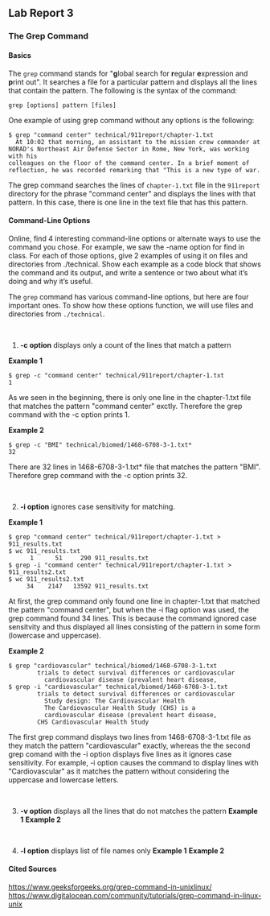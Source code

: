 ## **Lab Report 3**

### The Grep Command

#### Basics
The `grep` command stands for "**g**lobal search for **r**egular **e**xpression and **p**rint out". It searches a file for a particular pattern and displays all the lines that contain the pattern. The following is the syntax of the command:

`grep [options] pattern [files]`

One example of using grep command without any options is the following:
```
$ grep "command center" technical/911report/chapter-1.txt
  At 10:02 that morning, an assistant to the mission crew commander at NORAD's Northeast Air Defense Sector in Rome, New York, was working with his
colleagues on the floor of the command center. In a brief moment of reflection, he was recorded remarking that "This is a new type of war.
```
The grep command searches the lines of `chapter-1.txt` file in the `911report` directory for the phrase "command center" and displays the lines with that pattern. In this case, there is one line in the text file that has this pattern.


#### Command-Line Options

Online, find 4 interesting command-line options or alternate ways to use the command you chose. For example, we saw the -name option for find in class. For each of those options, give 2 examples of using it on files and directories from ./technical. Show each example as a code block that shows the command and its output, and write a sentence or two about what it’s doing and why it’s useful.

The `grep` command has various command-line options, but here are four important ones. To show how these options function, we will use files and directories from `./technical`.

<br>

1. **-c option** displays only a count of the lines that match a pattern

**Example 1** 
```
$ grep -c "command center" technical/911report/chapter-1.txt
1
```
As we seen in the beginning, there is only one line in the chapter-1.txt file that matches the pattern "command center" exctly. Therefore the grep command with the -c option prints 1. 

**Example 2**
```
$ grep -c "BMI" technical/biomed/1468-6708-3-1.txt* 
32
```
There are 32 lines in 1468-6708-3-1.txt* file that matches the pattern "BMI". Therefore grep command with the -c option prints 32.

<br>

2. **-i option** ignores case sensitivity for matching.

**Example 1**
 ```
$ grep "command center" technical/911report/chapter-1.txt > 911_results.txt 
$ wc 911_results.txt
       1      51     290 911_results.txt
$ grep -i "command center" technical/911report/chapter-1.txt > 911_results2.txt
$ wc 911_results2.txt 
      34    2147   13592 911_results.txt
 ```
At first, the grep command only found one line in chapter-1.txt that matched the pattern "command center", but when the -i flag option was used, the grep command found 34 lines. This is because the command ignored case sensitvity and thus displayed all lines consisting of the pattern in some form (lowercase and uppercase).

**Example 2**
```
$ grep "cardiovascular" technical/biomed/1468-6708-3-1.txt
        trials to detect survival differences or cardiovascular
          cardiovascular disease (prevalent heart disease,
$ grep -i "cardiovascular" technical/biomed/1468-6708-3-1.txt
        trials to detect survival differences or cardiovascular
          Study design: The Cardiovascular Health
          The Cardiovascular Health Study (CHS) is a
          cardiovascular disease (prevalent heart disease,
        CHS Cardiovascular Health Study
```
The first grep command displays two lines from 1468-6708-3-1.txt file as they match the pattern "cardiovascular" exactly, whereas the the second grep comand with the -i option displays five lines as it ignores case sensitivity. For example, -i option causes the command to display lines with "Cardiovascular" as it matches the pattern without considering the uppercase and lowercase letters. 

<br>

3. **-v option** displays all the lines that do not matches the pattern
**Example 1** 
**Example 2**

<br>

4. **-l option** displays list of file names only
**Example 1** 
**Example 2**

#### Cited Sources
https://www.geeksforgeeks.org/grep-command-in-unixlinux/ <br>
https://www.digitalocean.com/community/tutorials/grep-command-in-linux-unix


